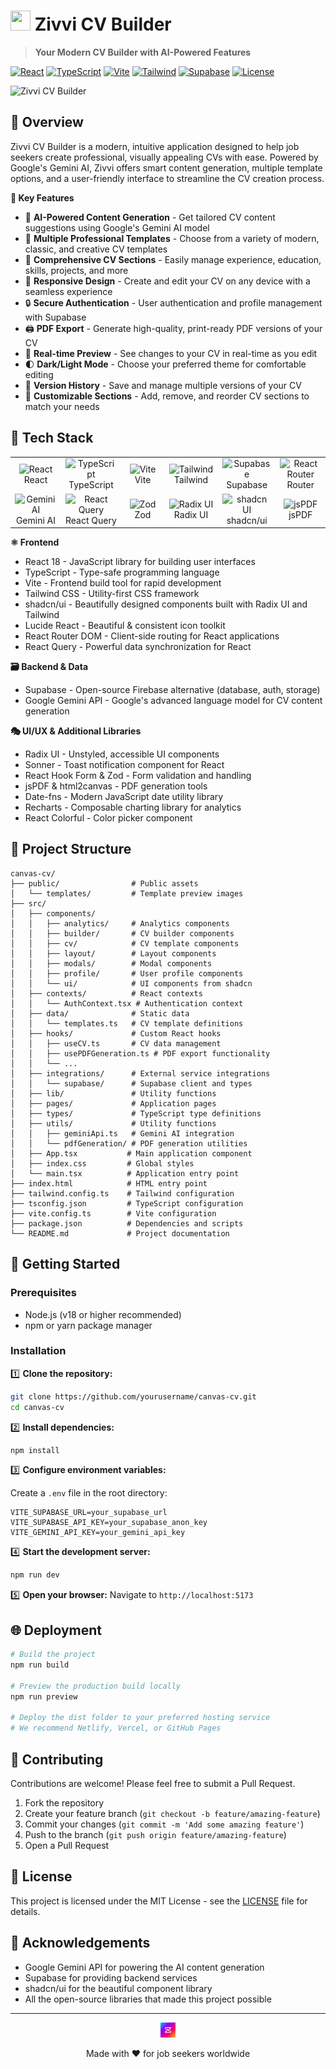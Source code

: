 # <img src="https://img.icons8.com/color/48/000000/resume.png" width="32" height="32"/> Zivvi CV Builder

> **Your Modern CV Builder with AI-Powered Features**

[![React](https://img.shields.io/badge/React-18-blue?logo=react)](https://reactjs.org/)
[![TypeScript](https://img.shields.io/badge/TypeScript-5.5-blue?logo=typescript)](https://www.typescriptlang.org/)
[![Vite](https://img.shields.io/badge/Vite-5.4-646CFF?logo=vite)](https://vitejs.dev/)
[![Tailwind](https://img.shields.io/badge/Tailwind-3.4-38B2AC?logo=tailwind-css)](https://tailwindcss.com/)
[![Supabase](https://img.shields.io/badge/Supabase-2.50-3ECF8E?logo=supabase)](https://supabase.com/)
[![License](https://img.shields.io/badge/License-MIT-yellow.svg)](LICENSE)

![Zivvi CV Builder](https://placehold.co/800x400/6366f1/FFFFFF/png?text=Zivvi+CV+Builder&font=montserrat)

## 📄 Overview

Zivvi CV Builder is a modern, intuitive application designed to help job seekers create professional, visually appealing CVs with ease. Powered by Google's Gemini AI, Zivvi offers smart content generation, multiple template options, and a user-friendly interface to streamline the CV creation process.

<b>🌟 Key Features</b>

- 🤖 **AI-Powered Content Generation** - Get tailored CV content suggestions using Google's Gemini AI model
- 🎨 **Multiple Professional Templates** - Choose from a variety of modern, classic, and creative CV templates
- 💼 **Comprehensive CV Sections** - Easily manage experience, education, skills, projects, and more
- 📱 **Responsive Design** - Create and edit your CV on any device with a seamless experience
- 🔒 **Secure Authentication** - User authentication and profile management with Supabase
- 🖨️ **PDF Export** - Generate high-quality, print-ready PDF versions of your CV
- 🎯 **Real-time Preview** - See changes to your CV in real-time as you edit
- 🌓 **Dark/Light Mode** - Choose your preferred theme for comfortable editing
- 🔄 **Version History** - Save and manage multiple versions of your CV
- 🧩 **Customizable Sections** - Add, remove, and reorder CV sections to match your needs


## 🔧 Tech Stack

<div align="center">
  <table>
    <tr>
      <td align="center" width="96">
        <img src="https://techstack-generator.vercel.app/react-icon.svg" alt="React" width="48" height="48" />
        <br/>React
      </td>
      <td align="center" width="96">
        <img src="https://techstack-generator.vercel.app/ts-icon.svg" alt="TypeScript" width="48" height="48" />
        <br/>TypeScript
      </td>
      <td align="center" width="96">
        <img src="https://cdn.jsdelivr.net/gh/devicons/devicon/icons/vitejs/vitejs-original.svg" alt="Vite" width="48" height="48" />
        <br/>Vite
      </td>
      <td align="center" width="96">
        <img src="https://cdn.jsdelivr.net/gh/devicons/devicon/icons/tailwindcss/tailwindcss-plain.svg" alt="Tailwind" width="48" height="48" />
        <br/>Tailwind
      </td>
      <td align="center" width="96">
        <img src="https://cdn.jsdelivr.net/gh/devicons/devicon/icons/supabase/supabase-original.svg" alt="Supabase" width="48" height="48" />
        <br/>Supabase
      </td>
      <td align="center" width="96">
        <img src="https://www.vectorlogo.zone/logos/reactrouter/reactrouter-icon.svg" alt="React Router" width="48" height="48" />
        <br/>Router
      </td>
    </tr>
    <tr>
      <td align="center" width="96">
        <img src="https://avatars.githubusercontent.com/u/14957082" alt="Gemini AI" width="48" height="48" />
        <br/>Gemini AI
      </td>
      <td align="center" width="96">
        <img src="https://raw.githubusercontent.com/TanStack/query/main/media/logo.svg" alt="React Query" width="48" height="48" />
        <br/>React Query
      </td>
      <td align="center" width="96">
        <img src="https://cdn.worldvectorlogo.com/logos/zod.svg" alt="Zod" width="48" height="48" />
        <br/>Zod
      </td>
      <td align="center" width="96">
        <img src="https://avatars.githubusercontent.com/u/75042455" alt="Radix UI" width="48" height="48" />
        <br/>Radix UI
      </td>
      <td align="center" width="96">
        <img src="https://avatars.githubusercontent.com/u/139895814" alt="shadcn UI" width="48" height="48" />
        <br/>shadcn/ui
      </td>
      <td align="center" width="96">
        <img src="https://raw.githubusercontent.com/jspdf-yworks/jspdf/master/docs/module-logo.png" alt="jsPDF" width="48" height="48" />
        <br/>jsPDF
      </td>
    </tr>
  </table>
</div>

<b>⚛️ Frontend</b>

- React 18 - JavaScript library for building user interfaces
- TypeScript - Type-safe programming language
- Vite - Frontend build tool for rapid development
- Tailwind CSS - Utility-first CSS framework
- shadcn/ui - Beautifully designed components built with Radix UI and Tailwind
- Lucide React - Beautiful & consistent icon toolkit
- React Router DOM - Client-side routing for React applications
- React Query - Powerful data synchronization for React


<b>🗃️ Backend & Data</b>

- Supabase - Open-source Firebase alternative (database, auth, storage)
- Google Gemini API - Google's advanced language model for CV content generation


<b>🎭 UI/UX & Additional Libraries</b>

- Radix UI - Unstyled, accessible UI components
- Sonner - Toast notification component for React
- React Hook Form & Zod - Form validation and handling
- jsPDF & html2canvas - PDF generation tools
- Date-fns - Modern JavaScript date utility library
- Recharts - Composable charting library for analytics
- React Colorful - Color picker component


## 📂 Project Structure

```
canvas-cv/
├── public/                # Public assets
│   └── templates/         # Template preview images
├── src/
│   ├── components/
│   │   ├── analytics/     # Analytics components
│   │   ├── builder/       # CV builder components
│   │   ├── cv/            # CV template components
│   │   ├── layout/        # Layout components
│   │   ├── modals/        # Modal components
│   │   ├── profile/       # User profile components
│   │   └── ui/            # UI components from shadcn
│   ├── contexts/          # React contexts
│   │   └── AuthContext.tsx # Authentication context
│   ├── data/              # Static data
│   │   └── templates.ts   # CV template definitions
│   ├── hooks/             # Custom React hooks
│   │   ├── useCV.ts       # CV data management
│   │   ├── usePDFGeneration.ts # PDF export functionality
│   │   └── ...
│   ├── integrations/      # External service integrations
│   │   └── supabase/      # Supabase client and types
│   ├── lib/               # Utility functions
│   ├── pages/             # Application pages
│   ├── types/             # TypeScript type definitions
│   ├── utils/             # Utility functions
│   │   ├── geminiApi.ts   # Gemini AI integration
│   │   └── pdfGeneration/ # PDF generation utilities
│   ├── App.tsx           # Main application component
│   ├── index.css         # Global styles
│   └── main.tsx          # Application entry point
├── index.html            # HTML entry point
├── tailwind.config.ts    # Tailwind configuration
├── tsconfig.json         # TypeScript configuration
├── vite.config.ts        # Vite configuration
├── package.json          # Dependencies and scripts
└── README.md             # Project documentation
```

## 🚀 Getting Started

### Prerequisites

- Node.js (v18 or higher recommended)
- npm or yarn package manager

### Installation

1️⃣ **Clone the repository:**
```sh
git clone https://github.com/yourusername/canvas-cv.git
cd canvas-cv
```

2️⃣ **Install dependencies:**
```sh
npm install
```

3️⃣ **Configure environment variables:**

Create a `.env` file in the root directory:
```env
VITE_SUPABASE_URL=your_supabase_url
VITE_SUPABASE_API_KEY=your_supabase_anon_key
VITE_GEMINI_API_KEY=your_gemini_api_key
```

4️⃣ **Start the development server:**
```sh
npm run dev
```

5️⃣ **Open your browser:**
Navigate to `http://localhost:5173`


## 🌐 Deployment

```sh
# Build the project
npm run build

# Preview the production build locally
npm run preview

# Deploy the dist folder to your preferred hosting service
# We recommend Netlify, Vercel, or GitHub Pages
```

## 🤝 Contributing

Contributions are welcome! Please feel free to submit a Pull Request.

1. Fork the repository
2. Create your feature branch (`git checkout -b feature/amazing-feature`)
3. Commit your changes (`git commit -m 'Add some amazing feature'`)
4. Push to the branch (`git push origin feature/amazing-feature`)
5. Open a Pull Request

## 📝 License

This project is licensed under the MIT License - see the [LICENSE](LICENSE) file for details.

## 🙏 Acknowledgements

- Google Gemini API for powering the AI content generation
- Supabase for providing backend services
- shadcn/ui for the beautiful component library
- All the open-source libraries that made this project possible

---

<div align="center">
  <img src="/public/zivvi-logo.png" width="24" height="24"/>
  <p>Made with ❤️ for job seekers worldwide</p>
</div>
